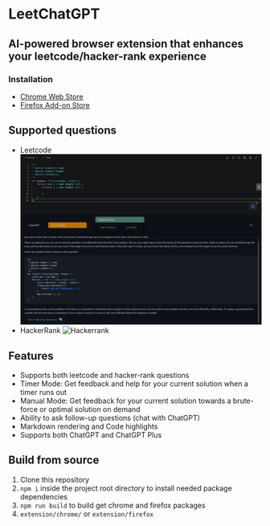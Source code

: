 # LeetChatGPT
## AI-powered browser extension that enhances your leetcode/hacker-rank experience
### Installation
- [Chrome Web Store](https://chrome.google.com/webstore/detail/leetchatgpt/ephkkockglkjbdljoljjfdlfmgkeijek)
- [Firefox Add-on Store](https://addons.mozilla.org/en-US/firefox/addon/leetchatgpt)

## Supported questions
- Leetcode
![Leetcode](promotion/screenshot.png?raw=true)
- HackerRank
![Hackerrank](promotion/screenshot1.png?raw=true)

## Features
- Supports both leetcode and hacker-rank questions
- Timer Mode: Get feedback and help for your current solution when a timer runs out
- Manual Mode: Get feedback for your current solution towards a brute-force or optimal solution on demand
- Ability to ask follow-up questions (chat with ChatGPT)
- Markdown rendering and Code highlights
- Supports both ChatGPT and ChatGPT Plus

## Build from source
1. Clone this repository
2. `npm i` inside the project root directory to install needed package dependencies
3. `npm run build` to build get chrome and firefox packages
4. `extension/chrome/` or `extension/firefox`
